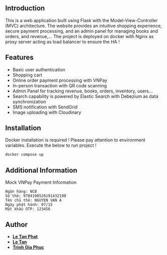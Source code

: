 ## Introduction
This is a web application built using Flask with the Model-View-Controller (MVC) architecture. The website provides an intuitive shopping experience, secure payment processing, and an admin panel for managing books and orders, and revenue,... The project is deployed on docker with Nginx as proxy server acting as load balancer to ensure the HA !
## Features
- Basic user authentication
- Shopping cart
- Online order payment processing with VNPay
- In-person transaction with QR code scanning
- Admin Panel for tracking revenue, books, orders, inventory, users...
- Search capability is powered by Elastic Search with Debezium as data synchronization
- SMS notification with SendGrid
- Image uploading with Cloudinary
## Installation
Docker installation is required ! Please pay attention to environment variables.
Execute the below to run project !
```sh
docker compose up
```
## Additional Information
Mock VNPay Payment Information
```
Ngân hàng: NCB
Số thẻ: 9704198526191432198
Tên chủ thẻ: NGUYEN VAN A
Ngày phát hành: 07/15
Mật khẩu OTP: 123456
```
## Author
- **[Le Tan Phat](https://github.com/Fat1512)**
- **[Le Tan](https://github.com/tanle9t2)**
- **[Trinh Gia Phuc](https://github.com/trinhgiaphuc24)**

